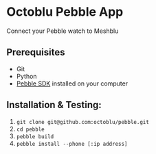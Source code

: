 # Octoblu Pebble App

Connect your Pebble watch to Meshblu

## Prerequisites

- Git
- Python
- [Pebble SDK](http://developer.getpebble.com/2/getting-started/) installed on your computer

## Installation & Testing:

1. `git clone git@github.com:octoblu/pebble.git`
2. `cd pebble`
3. `pebble build`
4. `pebble install --phone [:ip address]`
